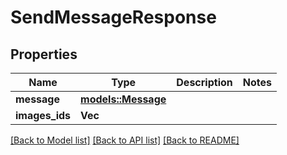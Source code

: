 # SendMessageResponse

## Properties

Name | Type | Description | Notes
------------ | ------------- | ------------- | -------------
**message** | [**models::Message**](Message.md) |  | 
**images_ids** | **Vec<String>** |  | 

[[Back to Model list]](../README.md#documentation-for-models) [[Back to API list]](../README.md#documentation-for-api-endpoints) [[Back to README]](../README.md)



